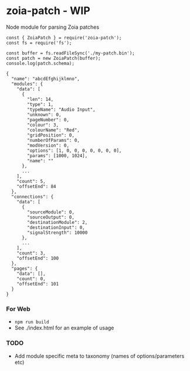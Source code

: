 # zoia-patch - WIP

Node module for parsing Zoia patches

```
const { ZoiaPatch } = require('zoia-patch');
const fs = require('fs');

const buffer = fs.readFileSync('./my-patch.bin');
const patch = new ZoiaPatch(buffer);
console.log(patch.schema);

{
  "name": "abcdEfghijklmno",
  "modules": {
    "data": [
      {
        "len": 14,
        "type": 1,
        "typeName": "Audio Input",
        "unknown": 0,
        "pageNumber": 0,
        "colour": 3,
        "colourName": "Red",
        "gridPosition": 0,
        "numberOfParams": 0,
        "modVersion": 0,
        "options": [1, 0, 0, 0, 0, 0, 0, 0],
        "params": [1000, 1024],
        "name": ""
      },
      ...
    ],
    "count": 5,
    "offsetEnd": 84
  },
  "connections": {
    "data": [
      {
        "sourceModule": 0,
        "sourceOutput": 0,
        "destinationModule": 2,
        "destinationInput": 0,
        "signalStrength": 10000
      },
      ...
    ],
    "count": 3,
    "offsetEnd": 100
  },
  "pages": {
    "data": [],
    "count": 0,
    "offsetEnd": 101
  }
}
```

### For Web
 - `npm run build`
 - See ./index.html for an example of usage

### TODO
 - Add module specific meta to taxonomy (names of options/parameters etc)
